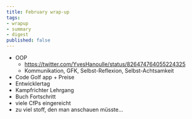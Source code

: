 ```yaml
---
title: February wrap-up
tags:
- wrapup
- summary
- digest
published: false
---
```




- OOP
  - https://twitter.com/YvesHanoulle/status/826474764055224325
  - Kommunikation, GFK, Selbst-Reflexion, Selbst-Achtsamkeit
- Code Golf app + Preise
- Entwicklertag
- Kampfrichter Lehrgang
- Buch Fortschritt
- viele CfPs eingereicht
- zu viel stoff, den man anschauen müsste...
